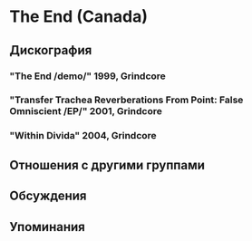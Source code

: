 # The End (Canada)



## Дискография

### "The End /demo/" 1999, Grindcore



### "Transfer Trachea Reverberations From Point: False Omniscient /EP/" 2001, Grindcore



### "Within Divida" 2004, Grindcore




## Отношения с другими группами


## Обсуждения


## Упоминания


